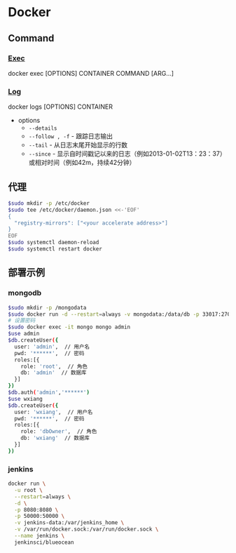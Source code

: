 # Docker

## Command

### [Exec](https://docs.docker.com/engine/reference/commandline/exec/)

docker exec [OPTIONS] CONTAINER COMMAND [ARG...]

### [Log](https://docs.docker.com/engine/reference/commandline/logs/)

docker logs [OPTIONS] CONTAINER

- options
  - `--details`
  - `--follow , -f` - 跟踪日志输出
  - `--tail` - 从日志末尾开始显示的行数
  - `--since` - 显示自时间戳记以来的日志（例如2013-01-02T13：23：37）或相对时间（例如42m，持续42分钟）

## 代理

```bash
$sudo mkdir -p /etc/docker
$sudo tee /etc/docker/daemon.json <<-'EOF'
{
  "registry-mirrors": ["<your accelerate address>"]
}
EOF
$sudo systemctl daemon-reload
$sudo systemctl restart docker
```

## 部署示例

### mongodb

```bash
$sudo mkdir -p /mongodata
$sudo docker run -d --restart=always -v mongodata:/data/db -p 33017:27017 --name mongo mongo --auth
# 设置密码
$sudo docker exec -it mongo mongo admin
$use admin
$db.createUser({
  user: 'admin',  // 用户名
  pwd: '******',  // 密码
  roles:[{
    role: 'root',  // 角色
    db: 'admin'  // 数据库
  }]
})
$db.auth('admin','******')
$use wxiang
$db.createUser({
  user: 'wxiang',  // 用户名
  pwd: '******',  // 密码
  roles:[{
    role: 'dbOwner',  // 角色
    db: 'wxiang'  // 数据库
  }]
})
```

### jenkins

```bash
docker run \
  -u root \
  --restart=always \
  -d \
  -p 8080:8080 \
  -p 50000:50000 \
  -v jenkins-data:/var/jenkins_home \
  -v /var/run/docker.sock:/var/run/docker.sock \
  --name jenkins \
  jenkinsci/blueocean
```
